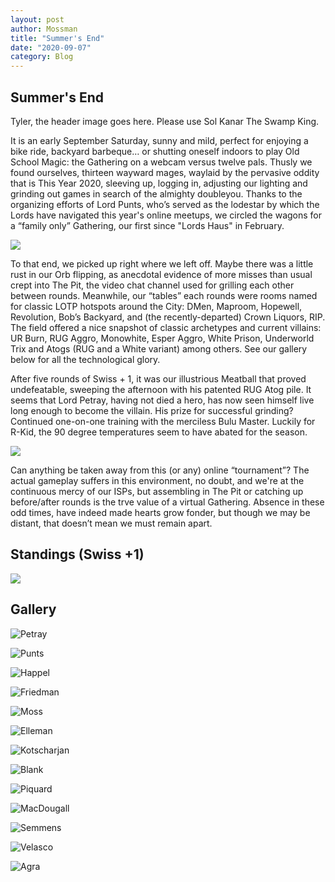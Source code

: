 ```yaml
---
layout: post
author: Mossman
title: "Summer's End"
date: "2020-09-07"
category: Blog
---
```


## Summer's End

Tyler, the header image goes here. Please use Sol Kanar The Swamp King.

It is an early September Saturday, sunny and mild, perfect for enjoying a bike ride, backyard barbeque… or shutting oneself indoors to play Old School Magic: the Gathering on a webcam versus twelve pals. Thusly we found ourselves, thirteen wayward mages, waylaid by the pervasive oddity that is This Year 2020, sleeving up, logging in, adjusting our lighting and grinding out games in search of the almighty doubleyou. Thanks to the organizing efforts of Lord Punts, who’s served as the lodestar by which the Lords have navigated this year's online meetups, we circled the wagons for a “family only” Gathering, our first since "Lords Haus" in February.

![](/assets/images/2020/LOTPLaborDay/shadybunch.jpg)

To that end, we picked up right where we left off. Maybe there was a little rust in our Orb flipping, as anecdotal evidence of more misses than usual crept into The Pit, the video chat channel used for grilling each other between rounds. Meanwhile, our “tables” each rounds were rooms named for classic LOTP hotspots around the City: DMen, Maproom, Hopewell, Revolution, Bob’s Backyard, and (the recently-departed) Crown Liquors, RIP. The field offered a nice snapshot of classic archetypes and current villains: UR Burn, RUG Aggro, Monowhite, Esper Aggro, White Prison, Underworld Trix and Atogs (RUG and a White variant) among others. See our gallery below for all the technological glory.

After five rounds of Swiss + 1, it was our illustrious Meatball that proved undefeatable, sweeping the afternoon with his patented RUG Atog pile. It seems that Lord Petray, having not died a hero, has now seen himself live long enough to become the villain. His prize for successful grinding? Continued one-on-one training with the merciless Bulu Master. Luckily for R-Kid, the 90 degree temperatures seem to have abated for the season.

![](/assets/images/2020/LOTPLaborDay/champ.png)

Can anything be taken away from this (or any) online “tournament”? The actual gameplay suffers in this environment, no doubt, and we're at the continuous mercy of our ISPs, but assembling in The Pit or catching up before/after rounds is the trve value of a virtual Gathering. Absence in these odd times, have indeed made hearts grow fonder, but though we may be distant, that doesn’t mean we must remain apart.

## Standings (Swiss +1)

![](/assets/images/2020/LOTPLaborDay/standings2.png)

## Gallery

![Petray](/assets/images/2020/LOTPLaborDay/1metaballrugatog.png)

![Punts](/assets/images/2020/LOTPLaborDay/2punts5cbeef.jpg)

![Happel](/assets/images/2020/LOTPLaborDay/3jasonpaulURburn.jpg)

![Friedman](/assets/images/2020/LOTPLaborDay/4friedmancontrol.jpg)

![Moss](/assets/images/2020/LOTPLaborDay/5mossmonowhite.jpg)

![Elleman](/assets/images/2020/LOTPLaborDay/6ellemanesper.jpg)

![Kotscharjan](/assets/images/2020/LOTPLaborDay/7lilgregatog.jpg)

![Blank](/assets/images/2020/LOTPLaborDay/8blankunderworld.jpg)

![Piquard](/assets/images/2020/LOTPLaborDay/9piquardoRUG.jpg)

![MacDougall](/assets/images/2020/LOTPLaborDay/10macdougallRUG.jpg)

![Semmens](/assets/images/2020/LOTPLaborDay/11shanebeastbox.jpg)

![Velasco](/assets/images/2020/LOTPLaborDay/12velascoGBberserk.jpg)

![Agra](/assets/images/2020/LOTPLaborDay/13agraprison.jpg)
